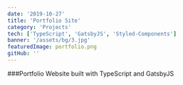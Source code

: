 ```yaml
---
date: '2019-10-27'
title: 'Portfolio Site'
category: 'Projects'
tech: ['TypeScript', 'GatsbyJS', 'Styled-Components']
banner: '/assets/bg/3.jpg'
featuredImage: portfolio.png
gitHub: ''
---
```


###Portfolio Website built with TypeScript and GatsbyJS
